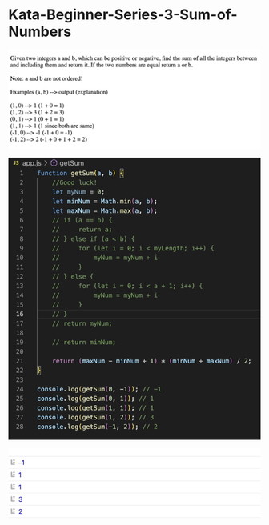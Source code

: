 # Kata-Beginner-Series-3-Sum-of-Numbers

![screen image](pic.png)

![code image](code.png)

![console image](con.png)